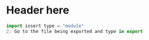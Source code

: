 # Header here

```js
import insert type = "module"
2: Go to the file being exported and type in export
```
